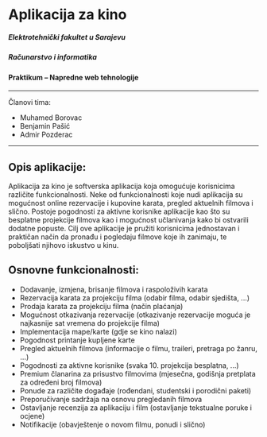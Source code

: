 # Aplikacija za kino

##### Elektrotehnički fakultet u Sarajevu
##### Računarstvo i informatika
#### Praktikum – Napredne web tehnologije

------------

 Članovi tima:
 - Muhamed Borovac
 - Benjamin Pašić
 - Admir Pozderac

------------

## Opis aplikacije:

Aplikacija za kino je softverska aplikacija koja omogućuje korisnicima različite funkcionalnosti. Neke od funkcionalnosti koje nudi aplikacija su mogućnost online rezervacije i kupovine karata, pregled aktuelnih filmova i slično. Postoje pogodnosti za aktivne korisnike aplikacije kao što su besplatne projekcije filmova kao i mogućnost učlanivanja kako bi ostvarili dodatne popuste. Cilj ove aplikacije je pružiti korisnicima jednostavan i praktičan način da pronađu i pogledaju filmove koje ih zanimaju, te poboljšati njihovo iskustvo u kinu.

## Osnovne funkcionalnosti:
- Dodavanje, izmjena, brisanje filmova i raspoloživih karata
- Rezervacija karata za projekciju filma (odabir filma, odabir sjedišta, ...)
- Prodaja karata za projekciju filma (način plaćanja)
- Mogućnost otkazivanja rezervacije (otkazivanje rezervacije moguća je najkasnije sat vremena do projekcije filma)
- Implementacija mape/karte (gdje se kino nalazi)
- Pogodnost printanje kupljene karte
- Pregled aktuelnih filmova (informacije o filmu, traileri, pretraga po žanru, ...)
- Pogodnosti za aktivne korisnike (svaka 10. projekcija besplatna, ...)
- Premium članarina za prisustvo filmovima (mjesečna, godišnja pretplata za određeni broj filmova)
- Ponude za različite događaje (rođendani, studentski i porodični paketi)
- Preporučivanje sadržaja na osnovu pregledanih filmova
- Ostavljanje recenzija za aplikaciju i film (ostavljanje tekstualne poruke i ocjene)
- Notifikacije (obavještenje o novom filmu, ponudi i slično)
